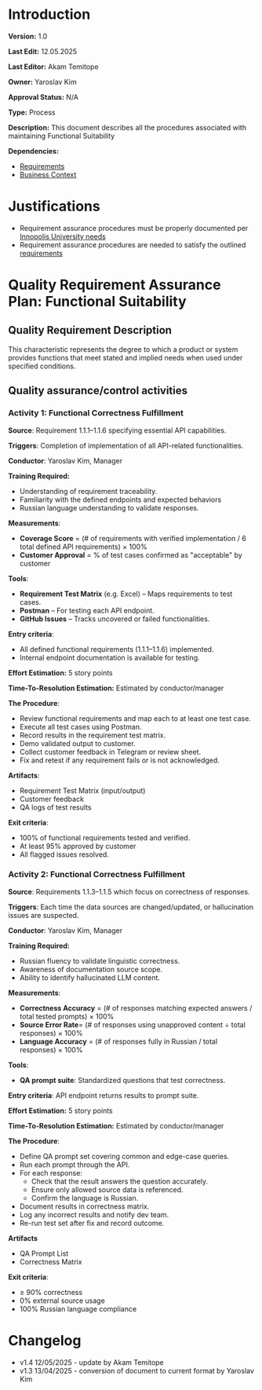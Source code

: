 # Introduction

**Version:** 1.0

**Last Edit:** 12.05.2025

**Last Editor:** Akam Temitope

**Owner:** Yaroslav Kim

**Approval Status:** N/A

**Type:** Process

**Description:** This document describes all the procedures associated with maintaining Functional Suitability

**Dependencies:**

- [Requirements](/Context%20and%20Requirements%20Management/EN/Requirements/Software%20Product%20Requirements.md)
- [Business Context](/Context%20and%20Requirements%20Management/EN/Context/Business%20Context.md)

# Justifications

- Requirement assurance procedures must be properly documented per [Innopolis University needs](</Context and Requirements Management/EN/Context/Business Context.md>)
- Requirement assurance procedures are needed to satisfy the outlined [requirements](</Context and Requirements Management/EN/Requirements/Software Product Requirements.md>)

# Quality Requirement Assurance Plan: Functional Suitability

## Quality Requirement Description

This characteristic represents the degree to which a product or system provides functions that meet stated and implied needs when used under specified conditions.

## Quality assurance/control activities

### Activity 1: Functional Correctness Fulfillment

**Source**: Requirement 1.1.1–1.1.6 specifying essential API capabilities. <!--What is the cause for this activity. e.g. in case of Functional Compliance this is "Customer. Customer requires a certain level of functionality to be fulfilled"-->

**Triggers**: Completion of implementation of all API-related functionalities.<!--What happens to trigger this procedure-->

**Conductor**: Yaroslav Kim, Manager

<!--Who must handle this activity (Specify a person and their qualification)-->

**Training Required:**

- Understanding of requirement traceability.
- Familiarity with the defined endpoints and expected behaviors
- Russian language understanding to validate responses.
<!--What training should the person have undertaken before activity-->

**Measurements**:

- **Coverage Score** = (# of requirements with verified implementation / 6 total defined API requirements) × 100%
- **Customer Approval** = % of test cases confirmed as "acceptable" by customer
<!--What measurements reflect the efficiency of the activity-->

**Tools**:

- **Requirement Test Matrix** (e.g. Excel) – Maps requirements to test cases.
- **Postman** – For testing each API endpoint.
- **GitHub Issues** – Tracks uncovered or failed functionalities.<!--What tools (software, browser extensions, etc) should be used-->

**Entry criteria**:

- All defined functional requirements (1.1.1–1.1.6) implemented.
- Internal endpoint documentation is available for testing.
<!--What conditions must be met to start doing the activity. For example, if we are using SonarQube to ascertain maintainability, we might forego any recommendations in regards to lets say thread safety due to some reason, so entry criteria won't be met even if a trigger for the procedure (fall in rating) fired.-->

**Effort Estimation:** 5 story points <!--What methodology could be used to estimate the amount of effort required. E.g. planning poker to estimate amount of work-hours that a developer spends-->

**Time-To-Resolution Estimation:** Estimated by conductor/manager <!--How to calculate amount of work-days to resolution. This is different from effort estimation because some resolutions require customer to handle some paperwork first-->

**The Procedure**:

- Review functional requirements and map each to at least one test case.
- Execute all test cases using Postman.
- Record results in the requirement test matrix.
- Demo validated output to customer.
- Collect customer feedback in Telegram or review sheet.
- Fix and retest if any requirement fails or is not acknowledged.
<!--Describe the procedure undertaken. You may refer to other documents if necessary (for example, refer to Configuration Management if there a change in functional requirement requires a new feature to be fulfilled)-->

**Artifacts**:

- Requirement Test Matrix (input/output)
- Customer feedback
- QA logs of test results

**Exit criteria**:

- 100% of functional requirements tested and verified.
- At least 95% approved by customer
- All flagged issues resolved.
<!--What conditions must be met to stop doing the activity-->

### Activity 2: Functional Correctness Fulfillment

**Source**: Requirements 1.1.3–1.1.5 which focus on correctness of responses.

<!--What is the cause for this activity. e.g. in case of Functional Compliance this is "Customer. Customer requires a certain level of functionality to be fulfilled"-->

**Triggers**: Each time the data sources are changed/updated, or hallucination issues are suspected. <!--What happens to trigger this procedure-->

**Conductor**: Yaroslav Kim, Manager

<!--Who must handle this activity (Specify a person and their qualification)-->

**Training Required:**

- Russian fluency to validate linguistic correctness.
- Awareness of documentation source scope.
- Ability to identify hallucinated LLM content.
<!--What training should the person have undertaken before activity-->

**Measurements**:

- **Correctness Accuracy** = (# of responses matching expected answers / total tested prompts) × 100%
- **Source Error Rate**= (# of responses using unapproved content ÷ total responses) × 100%
- **Language Accuracy** = (# of responses fully in Russian / total responses) × 100%
<!--What measurements reflect the efficiency of the activity-->

**Tools**:

- **QA prompt suite**: Standardized questions that test correctness.
<!--What tools (software, browser extensions, etc) should be used-->

**Entry criteria**: API endpoint returns results to prompt suite.

<!--What conditions must be met to start doing the activity. For example, if we are using SonarQube to ascertain maintainability, we might forego any recommendations in regards to lets say thread safety due to some reason, so entry criteria won't be met even if a trigger for the procedure (fall in rating) fired.-->

**Effort Estimation:** 5 story points <!--What methodology could be used to estimate the amount of effort required. E.g. planning poker to estimate amount of work-hours that a developer spends-->

**Time-To-Resolution Estimation:** Estimated by conductor/manager <!--How to calculate amount of work-days to resolution. This is different from effort estimation because some resolutions require customer to handle some paperwork first-->

**The Procedure**:

- Define QA prompt set covering common and edge-case queries.
- Run each prompt through the API.
- For each response:
  - Check that the result answers the question accurately.
  - Ensure only allowed source data is referenced.
  - Confirm the language is Russian.
- Document results in correctness matrix.
- Log any incorrect results and notify dev team.
- Re-run test set after fix and record outcome.
<!--Describe the procedure undertaken. You may refer to other documents if necessary (for example, refer to Configuration Management if there a change in functional requirement requires a new feature to be fulfilled)-->

**Artifacts**

- QA Prompt List
- Correctness Matrix

**Exit criteria**:

- ≥ 90% correctness
- 0% external source usage
- 100% Russian language compliance
<!--What conditions must be met to stop doing the activity-->

# Changelog

- v1.4 12/05/2025 - update by Akam Temitope
- v1.3 13/04/2025 - conversion of document to current format by Yaroslav Kim
